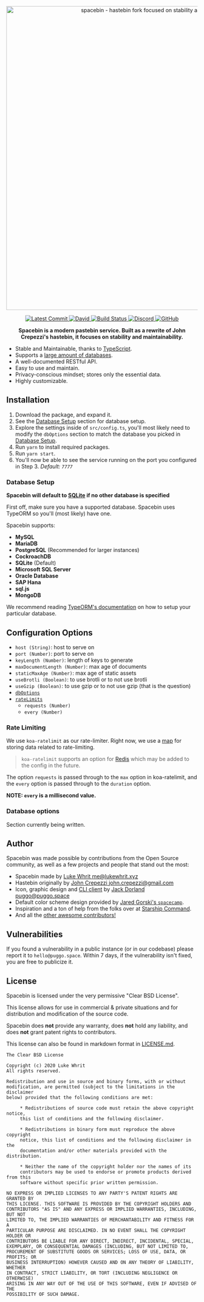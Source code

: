 <!-- Spacebin README.md -->
<!-- Licensed under the BSD 3-Clause Clear License-->
<p align="center">
  <img
    width="800"
    src="https://raw.githubusercontent.com/spacebin-for-astronauts/spacebin/master/media/Spacebin%20Large/Spacebin%20Large.png"
    alt="spacebin - hastebin fork focused on stability and maintainability"
  />
</p>

<p align="center">
  <a href="https://github.com/324Luke/spacebin/commits/master">
    <img
      src="https://img.shields.io/github/last-commit/324Luke/spacebin?style=flat-square"
      alt="Latest Commit"
    />
  </a>
  <a href="https://github.com/spacebin-for-astronauts/spacebin/blob/master/package.json">
    <img
      alt="David"
      src="https://img.shields.io/david/spacebin-for-astronauts/spacebin?style=flat-square"
    />
  </a>
  <a href="https://actions-badge.atrox.dev/spacebin-for-astronauts/spacebin/goto?ref=master">
    <img
      src="https://img.shields.io/endpoint.svg?url=https%3A%2F%2Factions-badge.atrox.dev%2Fspacebin-for-astronauts%2Fspacebin%2Fbadge%3Fref%3Dmaster&style=flat-square"
      alt="Build Status"
    />
  </a>
  <a href="https://discord.gg/hXxBtMJ">
    <img
      alt="Discord"
      src="https://img.shields.io/discord/717911514593493012?color=7289da&style=flat-square"
    />
  </a>
  <a href="https://github.com/spacebin-for-astronauts/spacebin/blob/master/LICENSE.md">
    <img
      alt="GitHub"
      src="https://img.shields.io/github/license/spacebin-for-astronauts/spacebin?color=%20%23e34b4a&logoColor=%23000000&style=flat-square"
    />
  </a>
</p>

<p align="center">
  <b>Spacebin is a modern pastebin service. Built as a rewrite of John Crepezzi's hastebin, it focuses on stability and maintainability.</b>
</p>

* Stable and Maintainable, thanks to [TypeScript](https://www.typescriptlang.org).
* Supports a [large amount of databases](#database-setup).
* A well-documented RESTful API.
* Easy to use and maintain.
* Privacy-conscious mindset; stores only the essential data.
* Highly customizable.

## Installation

1. Download the package, and expand it.
2. See the [Database Setup](#database-setup) section for database setup.
3. Explore the settings inside of `src/config.ts`, you'll most likely need to modify the `dbOptions` section to match the database you picked in [Database Setup](#database-setup).
4. Run `yarn` to install required packages.
5. Run `yarn start`.
6. You'll now be able to see the service running on the port you configured in Step 3. *Default: `7777`*

### Database Setup

**Spacebin will default to [SQLite](https://sqlite.org) if no other database is specified**

First off, make sure you have a supported database. Spacebin uses TypeORM so you'll (most likely) have one.

Spacebin supports:
  * **MySQL**
  * **MariaDB**
  * **PostgreSQL** (Recommended for larger instances)
  * **CockroachDB**
  * **SQLite** (Default)
  * **Microsoft SQL Server**
  * **Oracle Database**
  * **SAP Hana**
  * **sql.js**
  * **MongoDB**

We recommend reading [TypeORM's documentation](https://typeorm.io/#/) on how to setup your particular database.

## Configuration Options

* `host (String)`: host to serve on
* `port (Number)`: port to serve on
* `keyLength (Number)`: length of keys to generate
* `maxDocumentLength (Number)`: max age of documents
* `staticMaxAge (Number)`: max age of static assets
* `useBrotli (Boolean)`: to use brotli or to not use brotli
* `useGzip (Boolean)`: to use gzip or to not use gzip (that is the question)
* [`dbOptions`](#database-options)
* [`rateLimits`](#rate-limiting)
  * `requests (Number)`
  * `every (Number)`

### Rate Limiting

We use `koa-ratelimit` as our rate-limiter.
Right now, we use a [map](https://developer.mozilla.org/en-US/docs/Web/JavaScript/Reference/Global_Objects/Map) for storing data related to rate-limiting.

> `koa-ratelimit` supports an option for [Redis](https://redis.io) which may be added to the config in the future.

The option `requests` is passed through to the `max` option in koa-ratelimit, and the `every` option is passed through to the `duration` option.

**NOTE: `every` is a millisecond value.**

### Database options

Section currently being written.

## Author

Spacebin was made possible by contributions from the Open Source community, as well as a few projects and people that stand out the most:

* Spacebin made by [Luke Whrit <me@lukewhrit.xyz>](https://github.com/324Luke)
* Hastebin originally by [John Crepezzi <john.crepezzi@gmail.com>](https://github.com/seejohnrun)
* Icon, graphic design and [CLI client](https://github.com/spacebin-for-astronauts/cli) by [Jack Dorland <puggo@puggo.space>](https://github.com/heyitspuggo)
* Default color scheme design provided by [Jared Gorski's `spacecamp`](https://github.com/jaredgorski/spacecamp).
* Inspiration and a ton of help from the folks over at [Starship Command](https://github.com/starship).
* And all the [other awesome contributors!](https://github.com/324Luke/spacebin/graphs/contributors)

## Vulnerabilities
If you found a vulnerability in a public instance (or in our codebase) please report it to `hello@puggo.space`. Within 7 days, if the vulnerability isn't fixed, you are free to publicize it.

## License

Spacebin is licensed under the very permissive "Clear BSD License".

This license allows for use in commercial & private situations and for distribution and modification of the source code.

Spacebin does **not** provide any warranty, does **not** hold any liability, and does **not** grant patent rights to contributors.

This license can also be found in markdown format in [LICENSE.md](LICENSE.md).

```
The Clear BSD License

Copyright (c) 2020 Luke Whrit
All rights reserved.

Redistribution and use in source and binary forms, with or without
modification, are permitted (subject to the limitations in the disclaimer
below) provided that the following conditions are met:

     * Redistributions of source code must retain the above copyright notice,
     this list of conditions and the following disclaimer.

     * Redistributions in binary form must reproduce the above copyright
     notice, this list of conditions and the following disclaimer in the
     documentation and/or other materials provided with the distribution.

     * Neither the name of the copyright holder nor the names of its
     contributors may be used to endorse or promote products derived from this
     software without specific prior written permission.

NO EXPRESS OR IMPLIED LICENSES TO ANY PARTY'S PATENT RIGHTS ARE GRANTED BY
THIS LICENSE. THIS SOFTWARE IS PROVIDED BY THE COPYRIGHT HOLDERS AND
CONTRIBUTORS "AS IS" AND ANY EXPRESS OR IMPLIED WARRANTIES, INCLUDING, BUT NOT
LIMITED TO, THE IMPLIED WARRANTIES OF MERCHANTABILITY AND FITNESS FOR A
PARTICULAR PURPOSE ARE DISCLAIMED. IN NO EVENT SHALL THE COPYRIGHT HOLDER OR
CONTRIBUTORS BE LIABLE FOR ANY DIRECT, INDIRECT, INCIDENTAL, SPECIAL,
EXEMPLARY, OR CONSEQUENTIAL DAMAGES (INCLUDING, BUT NOT LIMITED TO,
PROCUREMENT OF SUBSTITUTE GOODS OR SERVICES; LOSS OF USE, DATA, OR PROFITS; OR
BUSINESS INTERRUPTION) HOWEVER CAUSED AND ON ANY THEORY OF LIABILITY, WHETHER
IN CONTRACT, STRICT LIABILITY, OR TORT (INCLUDING NEGLIGENCE OR OTHERWISE)
ARISING IN ANY WAY OUT OF THE USE OF THIS SOFTWARE, EVEN IF ADVISED OF THE
POSSIBILITY OF SUCH DAMAGE.
```
